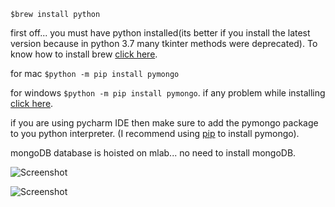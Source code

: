 `$brew install python`

first off... you must have python installed(its better if you install the latest version because in python 3.7 many tkinter methods were deprecated). To know how to install brew <a href="https://brew.sh/">click here</a>.

for mac `$python -m pip install pymongo`

for windows `$python -m pip install pymongo`. if any problem while installing <a href="http://api.mongodb.com/python/current/installation.html/">click here</a>.

if you are using pycharm IDE then make sure to add the pymongo package to you python interpreter. (I recommend using <a href="https://pypi.org/project/pip/">pip</a> to install pymongo).

mongoDB database is hoisted on mlab... no need to install mongoDB.

![Screenshot](https://raw.githubusercontent.com/ZapySolo/sem4-mini-project-osl/master/asset/readmeIMG/Screenshot%202019-04-12%20at%207.24.48%20PM.png)

![Screenshot](https://raw.githubusercontent.com/ZapySolo/sem4-mini-project-osl/master/asset/readmeIMG/Screenshot%202019-04-12%20at%207.25.30%20PM.png)
